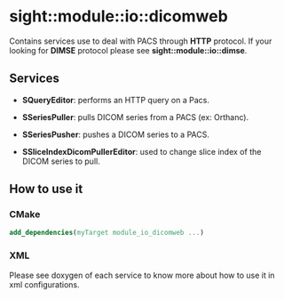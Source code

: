 # sight::module::io::dicomweb

 Contains services use to deal with PACS through **HTTP** protocol.
 If your looking for **DIMSE** protocol please see **sight::module::io::dimse**.

## Services

- **SQueryEditor**: performs an HTTP query on a Pacs.

- **SSeriesPuller**: pulls DICOM series from a PACS (ex: Orthanc).

- **SSeriesPusher**: pushes a DICOM series to a PACS.

- **SSliceIndexDicomPullerEditor**: used to change slice index of the DICOM series to pull.

## How to use it

### CMake

```cmake
add_dependencies(myTarget module_io_dicomweb ...)
```

### XML

Please see doxygen of each service to know more about how to use it in xml configurations.